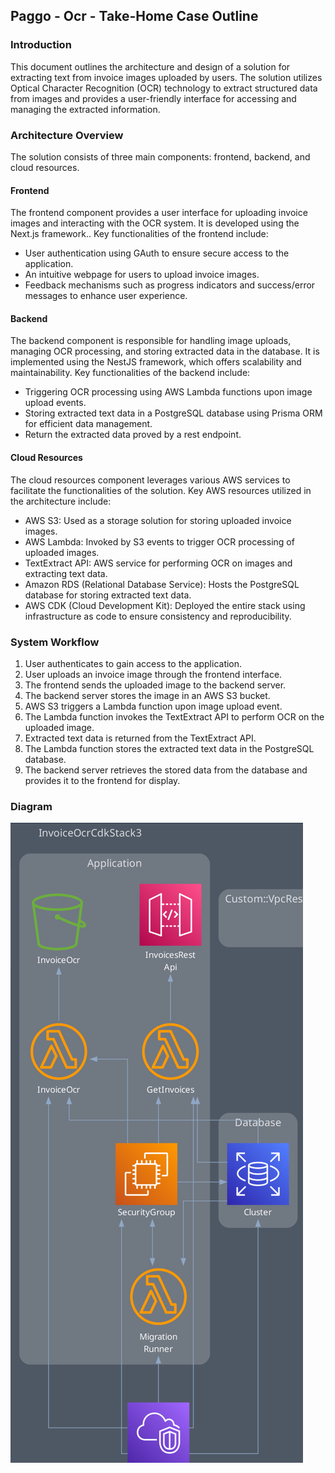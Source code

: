 ## Paggo - Ocr - Take-Home Case Outline

### Introduction
This document outlines the architecture and design of a solution for extracting text from invoice images uploaded by users. The solution utilizes Optical Character Recognition (OCR) technology to extract structured data from images and provides a user-friendly interface for accessing and managing the extracted information.

### Architecture Overview
The solution consists of three main components: frontend, backend, and cloud resources.

#### Frontend
The frontend component provides a user interface for uploading invoice images and interacting with the OCR system. It is developed using the Next.js framework.. Key functionalities of the frontend include:

- User authentication using GAuth to ensure secure access to the application.
- An intuitive webpage for users to upload invoice images.
- Feedback mechanisms such as progress indicators and success/error messages to enhance user experience.

#### Backend
The backend component is responsible for handling image uploads, managing OCR processing, and storing extracted data in the database. It is implemented using the NestJS framework, which offers scalability and maintainability. Key functionalities of the backend include:

- Triggering OCR processing using AWS Lambda functions upon image upload events.
- Storing extracted text data in a PostgreSQL database using Prisma ORM for efficient data management.
- Return the extracted data proved by a rest endpoint. 

#### Cloud Resources
The cloud resources component leverages various AWS services to facilitate the functionalities of the solution. Key AWS resources utilized in the architecture include:

- AWS S3: Used as a storage solution for storing uploaded invoice images.
- AWS Lambda: Invoked by S3 events to trigger OCR processing of uploaded images.
- TextExtract API: AWS service for performing OCR on images and extracting text data.
- Amazon RDS (Relational Database Service): Hosts the PostgreSQL database for storing extracted text data.
- AWS CDK (Cloud Development Kit): Deployed the entire stack using infrastructure as code to ensure consistency and reproducibility.

### System Workflow
1. User authenticates to gain access to the application.
2. User uploads an invoice image through the frontend interface.
3. The frontend sends the uploaded image to the backend server.
4. The backend server stores the image in an AWS S3 bucket.
5. AWS S3 triggers a Lambda function upon image upload event.
6. The Lambda function invokes the TextExtract API to perform OCR on the uploaded image.
7. Extracted text data is returned from the TextExtract API.
8. The Lambda function stores the extracted text data in the PostgreSQL database.
9. The backend server retrieves the stored data from the database and provides it to the frontend for display.

### Diagram

![System Architecture Diagram](diagram.png)